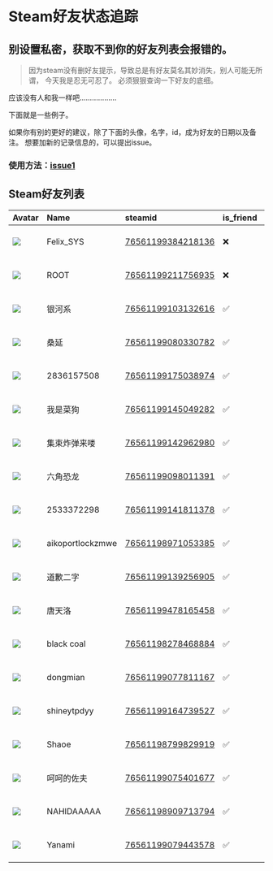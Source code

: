 # Steam好友状态追踪
## 别设置私密，获取不到你的好友列表会报错的。

> 因为steam没有删好友提示，导致总是有好友莫名其妙消失，别人可能无所谓，
> 今天我是忍无可忍了。 必须狠狠查询一下好友的底细。

应该没有人和我一样吧………………

下面就是一些例子。

如果你有别的更好的建议，除了下面的头像，名字，id，成为好友的日期以及备注。 想要加新的记录信息的，可以提出issue。

### 使用方法：[issue1](https://github.com/systemannounce/SteamFriends/issues/1)

## Steam好友列表

| Avatar                                                                            | Name             | steamid                                                                     | is_friend   | BFD                 | Remark   | removed_time        |
|:----------------------------------------------------------------------------------|:-----------------|:----------------------------------------------------------------------------|:------------|:--------------------|:---------|:--------------------|
| ![](https://avatars.steamstatic.com/d41abd4be0b3769e1919802da758591a11639b13.jpg) | Felix_SYS        | [76561199384218136](https://steamcommunity.com/profiles/76561199384218136/) | ❌           | 2022-08-14 01:06:38 |          | 2025-03-08 22:40:32 |
| ![](https://avatars.steamstatic.com/ef15d4fa577672454e11c4dc5fbfa9fc71722ede.jpg) | ROOT             | [76561199211756935](https://steamcommunity.com/profiles/76561199211756935/) | ❌           | 2021-10-02 11:23:03 |          | 2025-03-08 22:40:32 |
| ![](https://avatars.steamstatic.com/2622e8dea5b05747d359e562415b64afcd14540d.jpg) | 银河系              | [76561199103132616](https://steamcommunity.com/profiles/76561199103132616/) | ✅           | 2022-12-29 07:11:27 |          |                     |
| ![](https://avatars.steamstatic.com/f879774d522812a243e66bf46fffe3446fbee448.jpg) | 桑延               | [76561199080330782](https://steamcommunity.com/profiles/76561199080330782/) | ✅           | 2021-06-27 13:21:06 |          |                     |
| ![](https://avatars.steamstatic.com/fef49e7fa7e1997310d705b2a6158ff8dc1cdfeb.jpg) | 2836157508       | [76561199175038974](https://steamcommunity.com/profiles/76561199175038974/) | ✅           | 2022-12-29 07:16:34 |          |                     |
| ![](https://avatars.steamstatic.com/cb8a60a7511117a64d5bbd9276ce19f95fbb5649.jpg) | 我是菜狗             | [76561199145049282](https://steamcommunity.com/profiles/76561199145049282/) | ✅           | 2021-06-30 04:29:32 |          |                     |
| ![](https://avatars.steamstatic.com/fef49e7fa7e1997310d705b2a6158ff8dc1cdfeb.jpg) | 集束炸弹来喽           | [76561199142962980](https://steamcommunity.com/profiles/76561199142962980/) | ✅           | 2021-05-08 01:43:46 |          |                     |
| ![](https://avatars.steamstatic.com/e0345d95a99a0280d31aaec05676eaad7a125d2c.jpg) | 六角恐龙             | [76561199098011391](https://steamcommunity.com/profiles/76561199098011391/) | ✅           | 2022-08-19 12:45:05 |          |                     |
| ![](https://avatars.steamstatic.com/fef49e7fa7e1997310d705b2a6158ff8dc1cdfeb.jpg) | 2533372298       | [76561199141811378](https://steamcommunity.com/profiles/76561199141811378/) | ✅           | 2021-05-14 12:54:23 |          |                     |
| ![](https://avatars.steamstatic.com/cbc910b68a51cfb6b2824ef6f0039b3415b3c7ac.jpg) | aikoportlockzmwe | [76561198971053385](https://steamcommunity.com/profiles/76561198971053385/) | ✅           | 2021-09-30 11:02:10 |          |                     |
| ![](https://avatars.steamstatic.com/b8c51203e144aa77ca7236e63dc36f56ca97fd17.jpg) | 道歉二字             | [76561199139256905](https://steamcommunity.com/profiles/76561199139256905/) | ✅           | 2024-08-20 13:18:15 |          |                     |
| ![](https://avatars.steamstatic.com/d63f717d0eb75a86e9d3eb762e10a7133f6d6a44.jpg) | 唐天洛              | [76561199478165458](https://steamcommunity.com/profiles/76561199478165458/) | ✅           | 2024-08-03 12:10:33 |          |                     |
| ![](https://avatars.steamstatic.com/738345e90541ec9e092fdad6321ae639eed49e4b.jpg) | black coal       | [76561198278468884](https://steamcommunity.com/profiles/76561198278468884/) | ✅           | 2021-05-14 14:12:42 |          |                     |
| ![](https://avatars.steamstatic.com/446c47e12fb5ab7e28796288e9b7aa5a615533ad.jpg) | dongmian         | [76561199077811167](https://steamcommunity.com/profiles/76561199077811167/) | ✅           | 2022-12-28 02:56:54 |          |                     |
| ![](https://avatars.steamstatic.com/fef49e7fa7e1997310d705b2a6158ff8dc1cdfeb.jpg) | shineytpdyy      | [76561199164739527](https://steamcommunity.com/profiles/76561199164739527/) | ✅           | 2021-05-06 04:38:26 |          |                     |
| ![](https://avatars.steamstatic.com/f445403accbc67ede7b475358785a31d85f37f1a.jpg) | Shaoe            | [76561198799829919](https://steamcommunity.com/profiles/76561198799829919/) | ✅           | 2022-06-18 11:25:06 |          |                     |
| ![](https://avatars.steamstatic.com/1294304b43032384bf5f37cb379c2f5342d33370.jpg) | 呵呵的佐夫            | [76561199075401677](https://steamcommunity.com/profiles/76561199075401677/) | ✅           | 2022-11-14 12:08:28 |          |                     |
| ![](https://avatars.steamstatic.com/3c163f61807b882231c7f541ae3a7bd08dddce3f.jpg) | NAHIDAAAAA       | [76561198909713794](https://steamcommunity.com/profiles/76561198909713794/) | ✅           | 2021-04-03 15:09:38 |          |                     |
| ![](https://avatars.steamstatic.com/f8f4dcdf2eeefdd4a091c8ad9d2af6fc9f318204.jpg) | Yanami           | [76561199079443578](https://steamcommunity.com/profiles/76561199079443578/) | ✅           | 2025-03-10 11:31:22 |          |                     |